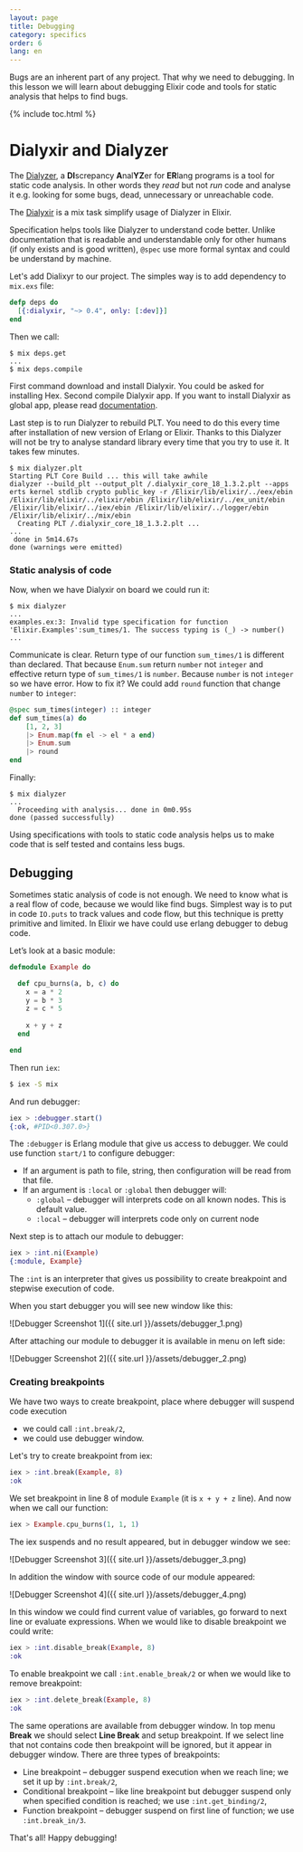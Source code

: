 ```yaml
---
layout: page
title: Debugging
category: specifics
order: 6
lang: en
---
```


Bugs are an inherent part of any project. That why we need to debugging. In this lesson we will learn about debugging Elixir code and tools for static analysis that helps to find bugs. 

{% include toc.html %}

# Dialyxir and Dialyzer

The [Dialyzer](http://erlang.org/doc/man/dialyzer.html), a **DI**screpancy **A**nal**YZ**er for **ER**lang programs is a tool for static code analysis. In other words they _read_ but not _run_ code and analyse it e.g. looking for some bugs, dead, unnecessary or unreachable code.
   
The [Dialyxir](https://github.com/jeremyjh/dialyxir) is a mix task simplify usage of Dialyzer in Elixir.  

Specification helps tools like Dialyzer to understand code better. Unlike documentation that is readable and understandable only for other humans (if only exists and is good written), `@spec` use more formal syntax and could be understand by machine.

Let's add Dialixyr to our project. The simples way is to add dependency to `mix.exs` file:
 
```elixir
defp deps do
  [{:dialyxir, "~> 0.4", only: [:dev]}]
end
```

Then we call:

```shell
$ mix deps.get
...
$ mix deps.compile
```

First command download and install Dialyxir. You could be asked for installing Hex. Second compile Dialyxir app. If you want to install Dialyxir as global app, please read [documentation](https://github.com/jeremyjh/dialyxir#installation).

Last step is to run Dialyzer to rebuild PLT. You need to do this every time after installation of new version of Erlang or Elixir. Thanks to this Dialyzer will not be try to analyse standard library every time that you try to use it. It takes few minutes.

```shell
$ mix dialyzer.plt
Starting PLT Core Build ... this will take awhile
dialyzer --build_plt --output_plt /.dialyxir_core_18_1.3.2.plt --apps erts kernel stdlib crypto public_key -r /Elixir/lib/elixir/../eex/ebin /Elixir/lib/elixir/../elixir/ebin /Elixir/lib/elixir/../ex_unit/ebin /Elixir/lib/elixir/../iex/ebin /Elixir/lib/elixir/../logger/ebin /Elixir/lib/elixir/../mix/ebin
  Creating PLT /.dialyxir_core_18_1.3.2.plt ...
...
 done in 5m14.67s
done (warnings were emitted)
```

### Static analysis of code
 
Now, when we have Dialyxir on board we could run it:
 
```shell
$ mix dialyzer
...
examples.ex:3: Invalid type specification for function 'Elixir.Examples':sum_times/1. The success typing is (_) -> number()
...
```

Communicate is clear. Return type of our function `sum_times/1` is different than declared. That because `Enum.sum` return `number` not `integer` and effective return type of `sum_times/1` is `number`. Because `number` is not `integer` so we have error. How to fix it? We could add `round` function that change `number` to `integer`:

```elixir
@spec sum_times(integer) :: integer
def sum_times(a) do
    [1, 2, 3]
    |> Enum.map(fn el -> el * a end)
    |> Enum.sum
    |> round
end
```

Finally:

```shell
$ mix dialyzer
...
  Proceeding with analysis... done in 0m0.95s
done (passed successfully)
```

Using specifications with tools to static code analysis helps us to make code that is self tested and contains less bugs.  

## Debugging

Sometimes static analysis of code is not enough. We need to know what is a real flow of code, because we would like find bugs. Simplest way is to put in code `IO.puts` to track values and code flow, but this technique is pretty primitive and limited. In Elixir we have could use erlang debugger to debug code. 

Let’s look at a basic module:

```elixir
defmodule Example do

  def cpu_burns(a, b, c) do
    x = a * 2
    y = b * 3
    z = c * 5
    
    x + y + z
  end

end
```

Then run `iex`:
 
```bash
$ iex -S mix
```

And run debugger:

```elixir
iex > :debugger.start()
{:ok, #PID<0.307.0>}
```

The `:debugger` is Erlang module that give us access to debugger. We could use function `start/1` to configure debugger:
 
+ If an argument is path to file, string, then configuration will be read from that file. 
+ If an argument is `:local` or `:global` then debugger will:
    + `:global` – debugger will interprets code on all known nodes. This is default value.
    + `:local` – debugger will interprets code only on current node

Next step is to attach our module to debugger:

```elixir
iex > :int.ni(Example)
{:module, Example}
```

The `:int` is an interpreter that gives us possibility to create breakpoint and stepwise execution of code. 

When you start debugger you will see new window like this:

![Debugger Screenshot 1]({{ site.url }}/assets/debugger_1.png)

After attaching our module to debugger it is available in menu on left side:

![Debugger Screenshot 2]({{ site.url }}/assets/debugger_2.png)

### Creating breakpoints

We have two ways to create breakpoint, place where debugger will suspend code execution

+ we could call `:int.break/2`,
+ we could use debugger window.

Let's try to create breakpoint from iex:

```elixir
iex > :int.break(Example, 8)
:ok
```

We set breakpoint in line 8 of module `Example` (it is `x + y + z` line). And now when we call our function:
 
```elixir
iex > Example.cpu_burns(1, 1, 1)
```

The iex suspends and no result appeared, but in debugger window we see:

![Debugger Screenshot 3]({{ site.url }}/assets/debugger_3.png)

In addition the window with source code of our module appeared:

![Debugger Screenshot 4]({{ site.url }}/assets/debugger_4.png)

In this window we could find current value of variables, go forward to next line or evaluate expressions. When we would like to disable breakpoint we could write:

```elixir
iex > :int.disable_break(Example, 8)
:ok
```

To enable breakpoint we call `:int.enable_break/2` or when we would like to remove breakpoint:

```elixir
iex > :int.delete_break(Example, 8)
:ok
```

The same operations are available from debugger window. In top menu __Break__ we should select __Line Break__ and setup breakpoint. If we select line that not contains code then breakpoint will be ignored, but it appear in debugger window. There are three types of breakpoints:

+ Line breakpoint – debugger suspend execution when we reach line; we set it up by `:int.break/2`,
+ Conditional breakpoint – like line breakpoint but debugger suspend only when specified condition is reached; we use `:int.get_binding/2`,
+ Function breakpoint – debugger suspend on first line of function; we use `:int.break_in/3`.

That's all! Happy debugging!
